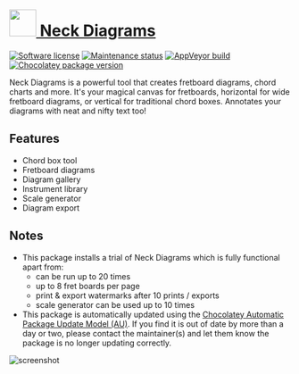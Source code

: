 ﻿# [<img src="https://cdn.jsdelivr.net/gh/dgalbraith/chocolatey-packages@aaced40197b4b4f40922fd84260d77cd7214efc9/icons/neck-diagrams.png" width="48" height="48" /> Neck Diagrams](<https://chocolatey.org/packages/neck-diagrams>)

[![Software license](https://img.shields.io/badge/license-Proprietary-lightgrey)](https://www.neckdiagrams.com/license)
[![Maintenance status](https://img.shields.io/badge/maintained%3F-yes-green.svg)](https://gitHub.com/dgalbraith/chocolatey-packages/graphs/commit-activity)
[![AppVeyor build](https://img.shields.io/appveyor/ci/dgalbraith/chocolatey-packages)](https://ci.appveyor.com/project/dgalbraith/chocolatey-packages)
[![Chocolatey package version](https://img.shields.io/chocolatey/v/neck-diagrams?label=Chocolatey)](https://chocolatey.org/packages/neck-diagrams)

Neck Diagrams is a powerful tool that creates fretboard diagrams, chord charts and more. It's your magical canvas for fretboards, horizontal for wide fretboard diagrams, or vertical for traditional chord boxes. Annotates your diagrams with neat and nifty text too!

## Features

* Chord box tool
* Fretboard diagrams
* Diagram gallery
* Instrument library
* Scale generator
* Diagram export

## Notes

* This package installs a trial of Neck Diagrams which is fully functional apart from:
  * can be run up to 20 times
  * up to 8 fret boards per page
  * print & export watermarks after 10 prints / exports
  * scale generator can be used up to 10 times
* This package is automatically updated using the [Chocolatey Automatic Package Update Model (AU)](https://github.com/majkinetor/au/blob/master/README.md).
  If you find it is out of date by more than a day or two, please contact the maintainer(s) and let them know the package is no longer updating correctly.

![screenshot](https://cdn.jsdelivr.net/gh/dgalbraith/chocolatey-packages@aaced40197b4b4f40922fd84260d77cd7214efc9/automatic/neck-diagrams/screenshot.png)
